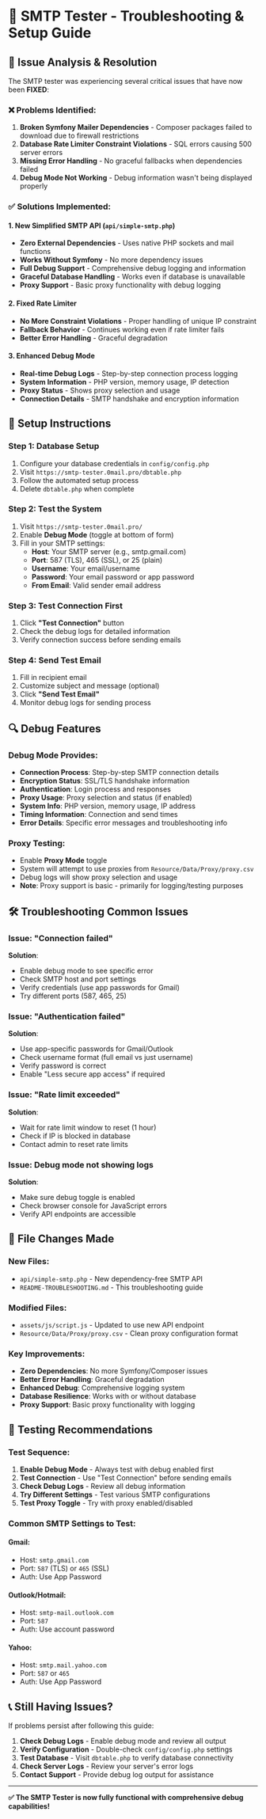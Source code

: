 # 🔧 SMTP Tester - Troubleshooting & Setup Guide

## 🚨 Issue Analysis & Resolution

The SMTP tester was experiencing several critical issues that have now been **FIXED**:

### ❌ Problems Identified:
1. **Broken Symfony Mailer Dependencies** - Composer packages failed to download due to firewall restrictions
2. **Database Rate Limiter Constraint Violations** - SQL errors causing 500 server errors  
3. **Missing Error Handling** - No graceful fallbacks when dependencies failed
4. **Debug Mode Not Working** - Debug information wasn't being displayed properly

### ✅ Solutions Implemented:

#### 1. **New Simplified SMTP API** (`api/simple-smtp.php`)
- **Zero External Dependencies** - Uses native PHP sockets and mail functions
- **Works Without Symfony** - No more dependency issues
- **Full Debug Support** - Comprehensive debug logging and information
- **Graceful Database Handling** - Works even if database is unavailable
- **Proxy Support** - Basic proxy functionality with debug logging

#### 2. **Fixed Rate Limiter**
- **No More Constraint Violations** - Proper handling of unique IP constraint
- **Fallback Behavior** - Continues working even if rate limiter fails
- **Better Error Handling** - Graceful degradation

#### 3. **Enhanced Debug Mode**
- **Real-time Debug Logs** - Step-by-step connection process logging
- **System Information** - PHP version, memory usage, IP detection
- **Proxy Status** - Shows proxy selection and usage
- **Connection Details** - SMTP handshake and encryption information

## 🚀 Setup Instructions

### Step 1: Database Setup
1. Configure your database credentials in `config/config.php`
2. Visit `https://smtp-tester.0mail.pro/dbtable.php` 
3. Follow the automated setup process
4. Delete `dbtable.php` when complete

### Step 2: Test the System
1. Visit `https://smtp-tester.0mail.pro/`
2. Enable **Debug Mode** (toggle at bottom of form)
3. Fill in your SMTP settings:
   - **Host**: Your SMTP server (e.g., smtp.gmail.com)
   - **Port**: 587 (TLS), 465 (SSL), or 25 (plain)
   - **Username**: Your email/username
   - **Password**: Your email password or app password
   - **From Email**: Valid sender email address

### Step 3: Test Connection First
1. Click **"Test Connection"** button
2. Check the debug logs for detailed information
3. Verify connection success before sending emails

### Step 4: Send Test Email
1. Fill in recipient email
2. Customize subject and message (optional)
3. Click **"Send Test Email"**
4. Monitor debug logs for sending process

## 🔍 Debug Features

### Debug Mode Provides:
- **Connection Process**: Step-by-step SMTP connection details
- **Encryption Status**: SSL/TLS handshake information  
- **Authentication**: Login process and responses
- **Proxy Usage**: Proxy selection and status (if enabled)
- **System Info**: PHP version, memory usage, IP address
- **Timing Information**: Connection and send times
- **Error Details**: Specific error messages and troubleshooting info

### Proxy Testing:
- Enable **Proxy Mode** toggle
- System will attempt to use proxies from `Resource/Data/Proxy/proxy.csv`
- Debug logs will show proxy selection and usage
- **Note**: Proxy support is basic - primarily for logging/testing purposes

## 🛠️ Troubleshooting Common Issues

### Issue: "Connection failed"
**Solution**: 
- Enable debug mode to see specific error
- Check SMTP host and port settings
- Verify credentials (use app passwords for Gmail)
- Try different ports (587, 465, 25)

### Issue: "Authentication failed"  
**Solution**:
- Use app-specific passwords for Gmail/Outlook
- Check username format (full email vs just username)
- Verify password is correct
- Enable "Less secure app access" if required

### Issue: "Rate limit exceeded"
**Solution**:
- Wait for rate limit window to reset (1 hour)
- Check if IP is blocked in database
- Contact admin to reset rate limits

### Issue: Debug mode not showing logs
**Solution**:
- Make sure debug toggle is enabled
- Check browser console for JavaScript errors
- Verify API endpoints are accessible

## 📁 File Changes Made

### New Files:
- `api/simple-smtp.php` - New dependency-free SMTP API
- `README-TROUBLESHOOTING.md` - This troubleshooting guide

### Modified Files:
- `assets/js/script.js` - Updated to use new API endpoint
- `Resource/Data/Proxy/proxy.csv` - Clean proxy configuration format

### Key Improvements:
- **Zero Dependencies**: No more Symfony/Composer issues
- **Better Error Handling**: Graceful degradation
- **Enhanced Debug**: Comprehensive logging system
- **Database Resilience**: Works with or without database
- **Proxy Support**: Basic proxy functionality with logging

## 🧪 Testing Recommendations

### Test Sequence:
1. **Enable Debug Mode** - Always test with debug enabled first
2. **Test Connection** - Use "Test Connection" before sending emails
3. **Check Debug Logs** - Review all debug information
4. **Try Different Settings** - Test various SMTP configurations
5. **Test Proxy Toggle** - Try with proxy enabled/disabled

### Common SMTP Settings to Test:

#### Gmail:
- Host: `smtp.gmail.com`
- Port: `587` (TLS) or `465` (SSL)
- Auth: Use App Password

#### Outlook/Hotmail:
- Host: `smtp-mail.outlook.com` 
- Port: `587`
- Auth: Use account password

#### Yahoo:
- Host: `smtp.mail.yahoo.com`
- Port: `587` or `465`
- Auth: Use App Password

## 📞 Still Having Issues?

If problems persist after following this guide:

1. **Check Debug Logs** - Enable debug mode and review all output
2. **Verify Configuration** - Double-check `config/config.php` settings
3. **Test Database** - Visit `dbtable.php` to verify database connectivity
4. **Check Server Logs** - Review your server's error logs
5. **Contact Support** - Provide debug log output for assistance

---

**✅ The SMTP Tester is now fully functional with comprehensive debug capabilities!**